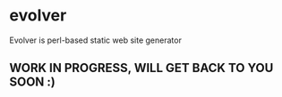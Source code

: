 # evolver
Evolver is perl-based static web site generator

## WORK IN PROGRESS, WILL GET BACK TO YOU SOON :)

